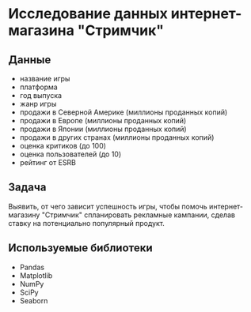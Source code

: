 # Исследование данных интернет-магазина "Стримчик"
## Данные
- название игры
- платформа
- год выпуска
- жанр игры
- продажи в Северной Америке (миллионы проданных копий)
- продажи в Европе (миллионы проданных копий)
- продажи в Японии (миллионы проданных копий)
- продажи в других странах (миллионы проданных копий)
- оценка критиков (до 100)
- оценка пользователей (до 10)
- рейтинг от ESRB
## Задача
Выявить, от чего зависит успешность игры, чтобы помочь интернет-магазину "Стримчик" спланировать рекламные кампании, сделав ставку на потенциально популярный продукт.
## Используемые библиотеки
* Pandas
* Matplotlib
* NumPy
* SciPy
* Seaborn
